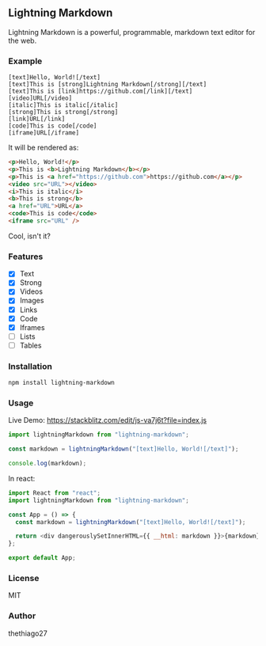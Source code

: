 ## Lightning Markdown

Lightning Markdown is a powerful, programmable, markdown text editor for the web.

### Example

```text
[text]Hello, World![/text]
[text]This is [strong]Lightning Markdown[/strong][/text]
[text]This is [link]https://github.com[/link][/text]
[video]URL[/video]
[italic]This is italic[/italic]
[strong]This is strong[/strong]
[link]URL[/link]
[code]This is code[/code]
[iframe]URL[/iframe]
```

It will be rendered as:

```html
<p>Hello, World!</p>
<p>This is <b>Lightning Markdown</b></p>
<p>This is <a href="https://github.com">https://github.com</a></p>
<video src="URL"></video>
<i>This is italic</i>
<b>This is strong</b>
<a href="URL">URL</a>
<code>This is code</code>
<iframe src="URL" />
```

Cool, isn't it?

### Features

- [x] Text
- [x] Strong
- [x] Videos
- [x] Images
- [x] Links
- [x] Code
- [x] Iframes
- [ ] Lists
- [ ] Tables

### Installation

```bash
npm install lightning-markdown
```

### Usage

Live Demo: https://stackblitz.com/edit/js-va7j6t?file=index.js

```javascript
import lightningMarkdown from "lightning-markdown";

const markdown = lightningMarkdown("[text]Hello, World![/text]");

console.log(markdown);
```

In react:

```javascript
import React from "react";
import lightningMarkdown from "lightning-markdown";

const App = () => {
  const markdown = lightningMarkdown("[text]Hello, World![/text]");

  return <div dangerouslySetInnerHTML={{ __html: markdown }}>{markdown}</div>;
};

export default App;
```

### License

MIT

### Author

thethiago27
